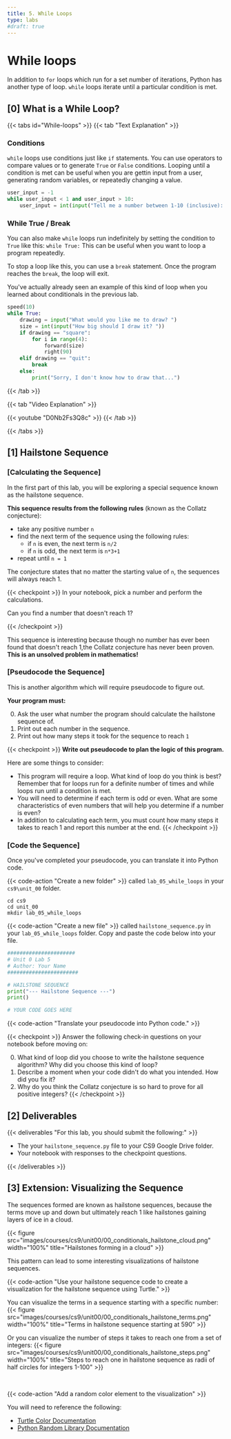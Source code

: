 ```yaml
---
title: 5. While Loops
type: labs
#draft: true
---
```


# While loops

In addition to `for` loops which run for a set number of iterations, Python has another type of loop. `while` loops iterate until a particular condition is met.

## [0] What is a While Loop?
{{< tabs id="While-loops" >}}
{{< tab "Text Explanation" >}}
### Conditions
`while` loops use conditions just like `if` statements. You can use operators to compare
values or to generate `True` or `False` conditions. Looping until a condition is met
can be useful when you are gettin input from a user, generating random variables,
or repeatedly changing a value.

```python
user_input = -1
while user_input < 1 and user_input > 10:
    user_input = int(input("Tell me a number between 1-10 (inclusive): "))

```

### While True / Break
You can also make `while` loops run indefinitely by setting the condition to `True` like
this: `while True:`  This can be useful when you want to loop a program repeatedly.

To stop a loop like this, you can use a `break` statement. Once the program reaches the
`break`, the loop will exit.

You've actually already seen an example of this kind of loop when you learned about
conditionals in the previous lab.

```python
speed(10)
while True:
    drawing = input("What would you like me to draw? ")
    size = int(input("How big should I draw it? "))
    if drawing == "square":
        for i in range(4):
            forward(size)
            right(90)
    elif drawing == "quit":
        break
    else:
        print("Sorry, I don't know how to draw that...")
```
{{< /tab >}}

{{< tab "Video Explanation" >}}

{{< youtube "D0Nb2Fs3Q8c" >}}
{{< /tab >}}

{{< /tabs >}}


## [1] Hailstone Sequence

### [Calculating the Sequence]
In the first part of this lab, you will be exploring a special sequence known as the
hailstone sequence.

**This sequence results from the following rules** (known as the Collatz conjecture):
- take any positive number `n`
- find the next term of the sequence using the following rules:
    - if `n` is even, the next term is `n/2`
    - if `n` is odd, the next term is `n*3+1`
- repeat until `n = 1`

The conjecture states that no matter the starting value of `n`, the sequences will always reach 1.

{{< checkpoint >}} In your notebook, pick a number and perform the calculations.

Can you find a number that doesn't reach 1?

{{< /checkpoint >}}

This sequence is interesting because though no number has ever been found that doesn't reach 1,the Collatz conjecture has never been proven. **This is an unsolved problem in mathematics!**

### [Pseudocode the Sequence]

This is another algorithm which will require pseudocode to figure out.

**Your program must:**

0. Ask the user what number the program should calculate the hailstone sequence of.
0. Print out each number in the sequence.
0. Print out how many steps it took for the sequence to reach `1`

{{< checkpoint >}}
**Write out pseudocode to plan the logic of this program.**

Here are some things to consider:
- This program will require a loop. What kind of loop do you think is best? Remember that
for loops run for a definite number of times and while loops run until a condition is met.
- You will need to determine if each term is odd or even. What are some characteristics
of even numbers that will help you determine if a number is even?
- In addition to calculating each term, you must count how many steps it takes to reach 1 and report this number at the end.
{{< /checkpoint >}}

### [Code the Sequence]

Once you've completed your pseudocode, you can translate it into Python code.

{{< code-action "Create a new folder" >}} called `lab_05_while_loops` in your `cs9\unit_00` folder.

```shell
cd cs9
cd unit_00
mkdir lab_05_while_loops
```

{{< code-action "Create a new file" >}} called `hailstone_sequence.py` in your `lab_05_while_loops` folder. Copy and paste the code below into your file.

```python
######################
# Unit 0 Lab 5
# Author: Your Name
#######################

# HAILSTONE SEQUENCE
print("--- Hailstone Sequence ---")
print()

# YOUR CODE GOES HERE

```

{{< code-action "Translate your pseudocode into Python code." >}}

{{< checkpoint >}}
Answer the following check-in questions on your notebook before moving on:

0. What kind of loop did you choose to write the hailstone sequence algorithm? Why did you choose
this kind of loop?
0. Describe a moment when your code didn't do what you intended. How did you fix it?
0. Why do you think the Collatz conjecture is so hard to prove for all positive integers?
{{< /checkpoint >}}

## [2] Deliverables
{{< deliverables "For this lab, you should submit the following:" >}}

- The your `hailstone_sequence.py` file to your CS9 Google Drive folder.
- Your notebook with responses to the checkpoint questions.

{{< /deliverables >}}


## [3] Extension: Visualizing the Sequence
The sequences formed are known as hailstone sequences, because the terms move up
and down but ultimately reach 1 like hailstones gaining layers of ice in a cloud.

{{< figure src="images/courses/cs9/unit00/00_conditionals_hailstone_cloud.png" width="100%" title="Hailstones forming in a cloud" >}}

This pattern can lead to some interesting visualizations of hailstone sequences.

{{< code-action "Use your hailstone sequence code to create a visualization for the hailstone sequence using Turtle." >}}

You can visualize the terms in a sequence starting with a specific number:
{{< figure src="images/courses/cs9/unit00/00_conditionals_hailstone_terms.png" width="100%" title="Terms in hailstone sequence starting at 590" >}}

Or you can visualize the number of steps it takes to reach one from a set of integers:
{{< figure src="images/courses/cs9/unit00/00_conditionals_hailstone_steps.png" width="100%" title="Steps to reach one in hailstone sequence as radii of half circles for integers 1-100" >}}



<br>

{{< code-action "Add a random color element to the visualization" >}}

You will need to reference the following:
- [Turtle Color Documentation](https://docs.python.org/3/library/turtle.html#turtle.color)
- [Python Random Library Documentation](https://docs.python.org/3/library/random.html)
